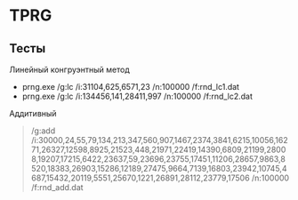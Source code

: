 # TPRG
## Тесты
Линейный конгруэнтный метод
* prng.exe /g:lc /i:31104,625,6571,23 /n:100000 /f:rnd_lc1.dat
* prng.exe /g:lc /i:134456,141,28411,997 /n:100000 /f:rnd_lc2.dat

Аддитивный 
> /g:add /i:30000,24,55,79,134,213,347,560,907,1467,2374,3841,6215,10056,16271,26327,12598,8925,21523,448,21971,22419,14390,6809,21199,28008,19207,17215,6422,23637,59,23696,23755,17451,11206,28657,9863,8520,18383,26903,15286,12189,27475,9664,7139,16803,23942,10745,4687,15432,20119,5551,25670,1221,26891,28112,23779,17506 /n:100000 /f:rnd_add.dat

